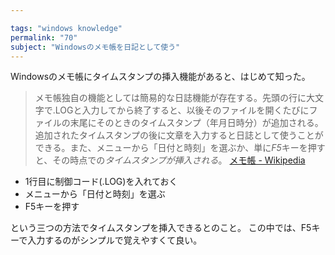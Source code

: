 ```yaml
---

tags: "windows knowledge"
permalink: "70"
subject: "Windowsのメモ帳を日記として使う"
---
```


Windowsのメモ帳にタイムスタンプの挿入機能があると、はじめて知った。

> メモ帳独自の機能としては簡易的な日誌機能が存在する。先頭の行に大文字で.LOGと入力してから終了すると、以後そのファイルを開くたびにファイルの末尾にそのときのタイムスタンプ（年月日時分）が追加される。追加されたタイムスタンプの後に文章を入力すると日誌として使うことができる。また、メニューから「日付と時刻」を選ぶか、単に*F5*キーを押すと、その時点での*タイムスタンプが挿入される*。 
> [メモ帳 - Wikipedia](https://ja.wikipedia.org/wiki/%E3%83%A1%E3%83%A2%E5%B8%B3)

- 1行目に制御コード(.LOG)を入れておく
- メニューから「日付と時刻」を選ぶ
- F5キーを押す

という三つの方法でタイムスタンプを挿入できるとのこと。
この中では、F5キーで入力するのがシンプルで覚えやすくて良い。
